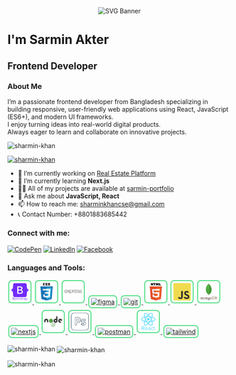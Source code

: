 <p align="center">
  <img src="https://i.postimg.cc/d1Qq9sFX/Banner.png" alt="SVG Banner" width="9000" height="350">
</p>

<h1 align="left">I'm Sarmin Akter</h1>
<h2 align="left">Frontend Developer</h2>

<h3 align="left">About Me</h3>
<p align="left">
I’m a passionate frontend developer from Bangladesh specializing in building responsive, user-friendly web applications using React, JavaScript (ES6+), and modern UI frameworks.<br/>
I enjoy turning ideas into real-world digital products.<br/>
Always eager to learn and collaborate on innovative projects.
</p>

<p align="left"> <img src="https://komarev.com/ghpvc/?username=sharmin-khan&label=Profile%20views&color=0e75b6&style=flat" alt="sharmin-khan" /> </p>

<p align="left">
  <a href="https://github.com/ryo-ma/github-profile-trophy">
    <img src="https://github-profile-trophy.vercel.app/?username=sharmin-khan" alt="sharmin-khan" />
  </a>
</p>

- 🔭 I’m currently working on [Real Estate Platform](https://real-estate-platform-4dacc.web.app/)
- 🌱 I’m currently learning **Next.js**
- 👨‍💻 All of my projects are available at [sarmin-portfolio](https://sarmin-portfolio.netlify.app)
- 💬 Ask me about **JavaScript, React**
- 📫 How to reach me: [sharminkhancse@gmail.com](mailto:sharminkhancse@gmail.com)
- 📞 Contact Number: +8801883685442

<h3 align="left">Connect with me:</h3>
<p align="left">
<a href="https://codepen.io/sarminkhan" target="_blank"><img align="center" src="https://raw.githubusercontent.com/rahuldkjain/github-profile-readme-generator/master/src/images/icons/Social/codepen.svg" alt="CodePen" height="30" width="40" /></a>
<a href="https://www.linkedin.com/in/sarmin18" target="_blank"><img align="center" src="https://raw.githubusercontent.com/rahuldkjain/github-profile-readme-generator/master/src/images/icons/Social/linked-in-alt.svg" alt="LinkedIn" height="30" width="40" /></a>
<a href="https://www.facebook.com/sarmin.khan.509190" target="_blank"><img align="center" src="https://raw.githubusercontent.com/rahuldkjain/github-profile-readme-generator/master/src/images/icons/Social/facebook.svg" alt="Facebook" height="30" width="40" /></a>
</p>

<h3 align="left">Languages and Tools:</h3>
<p align="left"> 
  <a href="https://getbootstrap.com" target="_blank" rel="noreferrer"> 
    <img src="https://raw.githubusercontent.com/devicons/devicon/master/icons/bootstrap/bootstrap-plain-wordmark.svg" 
         alt="bootstrap" width="40" height="40"
         style="border:2px solid #4ade80; border-radius:8px; padding:4px; margin:2px;"/> 
  </a> 
  <a href="https://www.w3schools.com/css/" target="_blank" rel="noreferrer"> 
    <img src="https://raw.githubusercontent.com/devicons/devicon/master/icons/css3/css3-original-wordmark.svg" 
         alt="css3" width="40" height="40"
         style="border:2px solid #4ade80; border-radius:8px; padding:4px; margin:2px;"/> 
  </a> 
  <a href="https://expressjs.com" target="_blank" rel="noreferrer"> 
    <img src="https://raw.githubusercontent.com/devicons/devicon/master/icons/express/express-original-wordmark.svg" 
         alt="express" width="40" height="40"
         style="border:2px solid #4ade80; border-radius:8px; padding:4px; margin:2px;"/> 
  </a> 
  <a href="https://www.figma.com/" target="_blank" rel="noreferrer"> 
    <img src="https://www.vectorlogo.zone/logos/figma/figma-icon.svg" 
         alt="figma" width="40" height="40"
         style="border:2px solid #4ade80; border-radius:8px; padding:4px; margin:2px;"/> 
  </a> 
  <a href="https://git-scm.com/" target="_blank" rel="noreferrer"> 
    <img src="https://www.vectorlogo.zone/logos/git-scm/git-scm-icon.svg" 
         alt="git" width="40" height="40"
         style="border:2px solid #4ade80; border-radius:8px; padding:4px; margin:2px;"/> 
  </a> 
  <a href="https://www.w3.org/html/" target="_blank" rel="noreferrer"> 
    <img src="https://raw.githubusercontent.com/devicons/devicon/master/icons/html5/html5-original-wordmark.svg" 
         alt="html5" width="40" height="40"
         style="border:2px solid #4ade80; border-radius:8px; padding:4px; margin:2px;"/> 
  </a> 
  <a href="https://developer.mozilla.org/en-US/docs/Web/JavaScript" target="_blank" rel="noreferrer"> 
    <img src="https://raw.githubusercontent.com/devicons/devicon/master/icons/javascript/javascript-original.svg" 
         alt="javascript" width="40" height="40"
         style="border:2px solid #4ade80; border-radius:8px; padding:4px; margin:2px;"/> 
  </a> 
  <a href="https://www.mongodb.com/" target="_blank" rel="noreferrer"> 
    <img src="https://raw.githubusercontent.com/devicons/devicon/master/icons/mongodb/mongodb-original-wordmark.svg" 
         alt="mongodb" width="40" height="40"
         style="border:2px solid #4ade80; border-radius:8px; padding:4px; margin:2px;"/> 
  </a> 
  <a href="https://nextjs.org/" target="_blank" rel="noreferrer"> 
    <img src="https://cdn.worldvectorlogo.com/logos/nextjs-2.svg" 
         alt="nextjs" width="40" height="40"
         style="border:2px solid #4ade80; border-radius:8px; padding:4px; margin:2px;"/> 
  </a> 
  <a href="https://nodejs.org" target="_blank" rel="noreferrer"> 
    <img src="https://raw.githubusercontent.com/devicons/devicon/master/icons/nodejs/nodejs-original-wordmark.svg" 
         alt="nodejs" width="40" height="40"
         style="border:2px solid #4ade80; border-radius:8px; padding:4px; margin:2px;"/> 
  </a> 
  <a href="https://www.photoshop.com/en" target="_blank" rel="noreferrer"> 
    <img src="https://raw.githubusercontent.com/devicons/devicon/master/icons/photoshop/photoshop-line.svg" 
         alt="photoshop" width="40" height="40"
         style="border:2px solid #4ade80; border-radius:8px; padding:4px; margin:2px;"/> 
  </a> 
  <a href="https://postman.com" target="_blank" rel="noreferrer"> 
    <img src="https://www.vectorlogo.zone/logos/getpostman/getpostman-icon.svg" 
         alt="postman" width="40" height="40"
         style="border:2px solid #4ade80; border-radius:8px; padding:4px; margin:2px;"/> 
  </a> 
  <a href="https://reactjs.org/" target="_blank" rel="noreferrer"> 
    <img src="https://raw.githubusercontent.com/devicons/devicon/master/icons/react/react-original-wordmark.svg" 
         alt="react" width="40" height="40"
         style="border:2px solid #4ade80; border-radius:8px; padding:4px; margin:2px;"/> 
  </a> 
  <a href="https://tailwindcss.com/" target="_blank" rel="noreferrer"> 
    <img src="https://www.vectorlogo.zone/logos/tailwindcss/tailwindcss-icon.svg" 
         alt="tailwind" width="40" height="40"
         style="border:2px solid #4ade80; border-radius:8px; padding:4px; margin:2px;"/> 
  </a> 
</p>


<p><img align="left" src="https://github-readme-stats.vercel.app/api/top-langs?username=sharmin-khan&show_icons=true&locale=en&layout=compact" alt="sharmin-khan" /></p>

<p>&nbsp;<img align="center" src="https://github-readme-stats.vercel.app/api?username=sharmin-khan&show_icons=true&locale=en" alt="sharmin-khan" /></p>

<p><img align="center" src="https://github-readme-streak-stats.herokuapp.com/?user=sharmin-khan&" alt="sharmin-khan" /></p>

